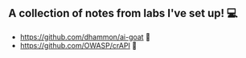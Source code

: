 ## A collection of notes from labs I've set up! 💻

- https://github.com/dhammon/ai-goat 🐐
- https://github.com/OWASP/crAPI 👾
